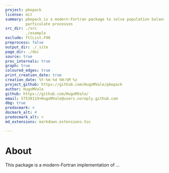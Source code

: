 ```yaml
---
project: pbepack
license: mit
summary: pbepack is a modern-Fortran package to solve population balance equations for 
         particulate processes
src_dir: ./src
         ./example
exclude: ftlList.F90
preprocess: false
output_dir: ./_site
page_dir: ./doc
source: true
proc_internals: true
graph: true
coloured_edges: true
print_creation_date: true
creation_date: %Y-%m-%d %H:%M %z
project_github: https://github.com/HugoMVale/pbepack
author: HugoMVale
github: https://github.com/HugoMVale/
email: 57530119+HugoMVale@users.noreply.github.com
dbg: true
predocmark: >
docmark_alt: #
predocmark_alt: <
md_extensions: markdown.extensions.toc

---
```


About
=====

This package is a modern-Fortran implementation of ...
